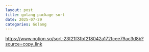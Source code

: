 ```yaml
---
layout: post
title: golang package sort
date: 2025-07-29
categories: Golang
---
```


https://www.notion.so/sort-23f21f3fbf218042a172fcee79ac3d8b?source=copy_link